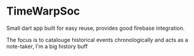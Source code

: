 # TimeWarpSoc

Small dart app built for easy reuse, provides good firebase integration.

The focus is to catalouge historical events chronologically and acts as a note-taker, I'm a big history buff

